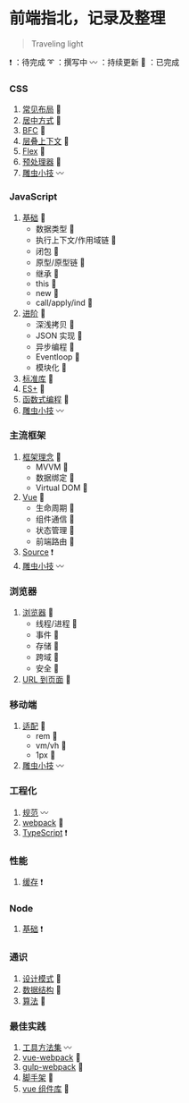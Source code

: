 # 前端指北，记录及整理

> Traveling light

:heavy_exclamation_mark: ：待完成
:curly_loop: ：撰写中
:wavy_dash: ：持续更新
:100: ：已完成

### CSS

1. [常见布局](./css/layout.md) :100:
2. [居中方式](./css/center.md) :100:
3. [BFC](./css/BFC.md) :100:
4. [层叠上下文](./css/stacking.md) :100:
5. [Flex](./css/flex.md) :100:
6. [预处理器](./css/less.md) :100:
7. [雕虫小技](./css/skill.md) :wavy_dash:

### JavaScript

1. [基础](./javascript/basic.md) :100:
   - 数据类型 :100:
   - 执行上下文/作用域链 :100:
   - 闭包 :100:
   - 原型/原型链 :100:
   - 继承 :100:
   - this :100:
   - new :100:
   - call/apply/ind :100:
2. [进阶](./javascript/advance.md) :100:
   - 深浅拷贝 :100:
   - JSON 实现 :100:
   - 异步编程 :100:
   - Eventloop :100:
   - 模块化 :100:
3. [标准库](./javascript/stdlib.md) :100:
4. [ES+](./javascript/es6.md) :100:
5. [函数式编程](./javascript/function.md) :100:
6. [雕虫小技](./javascript/skill.md) :wavy_dash:

### 主流框架

1. [框架理念](./frame/mvvm.md) :100:
   - MVVM :100:
   - 数据绑定 :100:
   - Virtual DOM :100:
2. [Vue](./frame/vue.md) :100:
   - 生命周期 :100:
   - 组件通信 :100:
   - 状态管理 :100:
   - 前端路由 :100:
3. [Source](./frame/source.md) :heavy_exclamation_mark:
4. [雕虫小技](./frame/skill.md) :wavy_dash:

### 浏览器

1. [浏览器](./browser/basic.md) :100:
   - 线程/进程 :100:
   - 事件 :100:
   - 存储 :100:
   - 跨域 :100:
   - 安全 :100:
2. [URL 到页面](./browser/url.md) :100:

### 移动端

1. [适配](./moble/fit.md) :100:
   - rem :100:
   - vm/vh :100:
   - 1px :100:
2. [雕虫小技](./moble/skill.md) :wavy_dash:


### 工程化

1. [规范](./engineering/standard.md) :wavy_dash:
2. [webpack](./engineering/webpack.md) :100:
3. [TypeScript](./engineering/TypeScript.md) :heavy_exclamation_mark:

### 性能

1. [缓存](./performance/performance.md) :heavy_exclamation_mark:

### Node

1. [基础](./node/basic.md) :heavy_exclamation_mark:

### 通识

1. [设计模式](./general/designMode.md) :100:
2. [数据结构](./general/structure.md) :100:
3. [算法](./general/algorithm.md) :100:

### 最佳实践

1. [工具方法集](https://github.com/liupeng1218/PPlus) :wavy_dash:
2. [vue-webpack](https://github.com/liupeng1218/simple-project/tree/master/vue-template) :100:
3. [gulp-webpack](https://github.com/liupeng1218/gulp-template) :100:
4. [脚手架](https://github.com/liupeng1218/simple-project/tree/master/msimple-cli) :100:
5. [vue 组件库](https://github.com/liupeng1218/simple-project/tree/master/mvui) :100:
